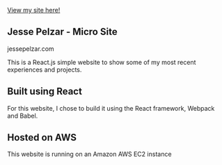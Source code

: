 [View my site here!](http://www.jessepelzar.com/)

## Jesse Pelzar - Micro Site
jessepelzar.com

This is a React.js simple website to show some of my most recent experiences and projects.

## Built using React
For this website, I chose to build it using the React framework, Webpack and Babel.

## Hosted on AWS
This website is running on an Amazon AWS EC2 instance
